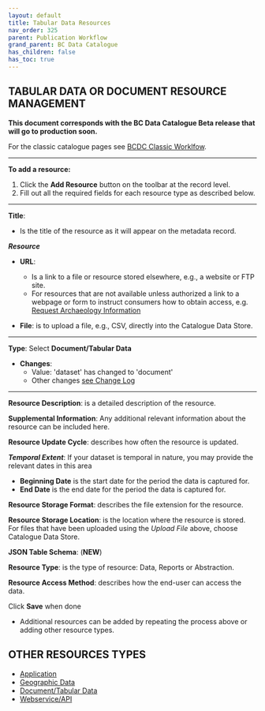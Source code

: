 ```yaml
---
layout: default
title: Tabular Data Resources
nav_order: 325
parent: Publication Workflow
grand_parent: BC Data Catalogue
has_children: false
has_toc: true
---
```


## TABULAR DATA OR DOCUMENT RESOURCE MANAGEMENT

**This document corresponds with the BC Data Catalogue Beta release that will go to production soon.**

For the classic catalogue pages see [BCDC Classic Worklfow](https://bcgov.github.io/data-publication/pages/dps_bcdc_classic_w.html).

---------------

**To add a resource:**
1. Click the **Add Resource** button on the toolbar at the record level.
1. Fill out all the required fields for each resource type as described below.

---------------


**Title**: 
+ Is the title of the resource as it will appear on the metadata record. 

**_Resource_**

+ **URL**: 
    - Is a link to a file or resource stored elsewhere, e.g., a website or FTP site.
    - For resources that are not available unless authorized a link to a webpage or form to instruct consumers how to obtain access, e.g. [Request Archaeology Information](https://catalogue.data.gov.bc.ca/dataset/a6d58d20-8e19-46ba-b5a0-f02e436fa765/resource/cbbd35ea-8ddb-4cb4-b717-d897e5303dc3)

+ **File**: is to upload a file, e.g., CSV, directly into the Catalogue Data Store.


---------------

**Type**: Select **Document/Tabular Data**

+ **Changes**:
    - Value: 'dataset' has changed to 'document'
    - Other changes [see Change Log](https://github.com/bcgov/ckan-ui/blob/master/pages/beta_schema_changes.md#geographic-data-resource-level-changes)

---------------

**Resource Description**: is a detailed description of the resource.

**Supplemental Information**: Any additional relevant information about the resource can be included here.

**Resource Update Cycle**: describes how often the resource is updated.

**_Temporal Extent_**:
If your dataset is temporal in nature, you may provide the relevant dates in this area
+ **Beginning Date** is the start date for the period the data is captured for.
+ **End Date** is the end date for the period the data is captured for. 

**Resource Storage Format**: describes the file extension for the resource.

**Resource Storage Location**: is the location where the resource is stored. For files that have been uploaded using the _Upload File_ above, choose Catalogue Data Store.

**JSON Table Schema**: (**NEW**)

**Resource Type**: is the type of resource: Data, Reports or Abstraction.

**Resource Access Method**: describes how the end-user can access the data.

Click **Save** when done


+ Additional resources can be added by repeating the process above or adding other resource types.


## OTHER RESOURCES TYPES
- [Application](./dps_bcdc_w_application.md)
- [Geographic Data](./dps_bcdc_w_geographic_dataset.md)
- [Document/Tabular Data](./dps_bcdc_w_dataset.md/)
- [Webservice/API](./dps_bcdc_w_webservice_api.md)
